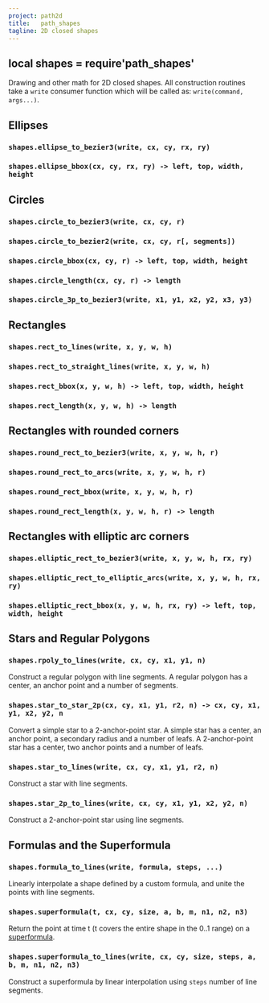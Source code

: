 ```yaml
---
project: path2d
title:   path_shapes
tagline: 2D closed shapes
---
```


##	local shapes = require'path_shapes'

Drawing and other math for 2D closed shapes.
All construction routines take a `write` consumer function which will be called as: `write(command, args...)`.

## Ellipses

### `shapes.ellipse_to_bezier3(write, cx, cy, rx, ry)`
### `shapes.ellipse_bbox(cx, cy, rx, ry) -> left, top, width, height`

## Circles

### `shapes.circle_to_bezier3(write, cx, cy, r)`
### `shapes.circle_to_bezier2(write, cx, cy, r[, segments])`
### `shapes.circle_bbox(cx, cy, r) -> left, top, width, height`
### `shapes.circle_length(cx, cy, r) -> length`
### `shapes.circle_3p_to_bezier3(write, x1, y1, x2, y2, x3, y3)`

## Rectangles

### `shapes.rect_to_lines(write, x, y, w, h)`
### `shapes.rect_to_straight_lines(write, x, y, w, h)`
### `shapes.rect_bbox(x, y, w, h) -> left, top, width, height`
### `shapes.rect_length(x, y, w, h) -> length`

## Rectangles with rounded corners

### `shapes.round_rect_to_bezier3(write, x, y, w, h, r)`
### `shapes.round_rect_to_arcs(write, x, y, w, h, r)`
### `shapes.round_rect_bbox(write, x, y, w, h, r)`
### `shapes.round_rect_length(x, y, w, h, r) -> length`

## Rectangles with elliptic arc corners

### `shapes.elliptic_rect_to_bezier3(write, x, y, w, h, rx, ry)`
### `shapes.elliptic_rect_to_elliptic_arcs(write, x, y, w, h, rx, ry)`
### `shapes.elliptic_rect_bbox(x, y, w, h, rx, ry) -> left, top, width, height`

## Stars and Regular Polygons

### `shapes.rpoly_to_lines(write, cx, cy, x1, y1, n)`
Construct a regular polygon with line segments. A regular polygon has a center, an anchor point and a number of segments.

### `shapes.star_to_star_2p(cx, cy, x1, y1, r2, n) -> cx, cy, x1, y1, x2, y2, n`
Convert a simple star to a 2-anchor-point star. A simple star has a center, an anchor point, a secondary radius and a number of leafs. A 2-anchor-point star has a center, two anchor points and a number of leafs.

### `shapes.star_to_lines(write, cx, cy, x1, y1, r2, n)`
Construct a star with line segments.

### `shapes.star_2p_to_lines(write, cx, cy, x1, y1, x2, y2, n)`
Construct a 2-anchor-point star using line segments.

## Formulas and the Superformula

### `shapes.formula_to_lines(write, formula, steps, ...)`
Linearly interpolate a shape defined by a custom formula, and unite the points with line segments.

### `shapes.superformula(t, cx, cy, size, a, b, m, n1, n2, n3)`
Return the point at time t (t covers the entire shape in the 0..1 range) on a [superformula](http://en.wikipedia.org/wiki/Superformula).

### `shapes.superformula_to_lines(write, cx, cy, size, steps, a, b, m, n1, n2, n3)`

Construct a superformula by linear interpolation using `steps` number of line segments.
